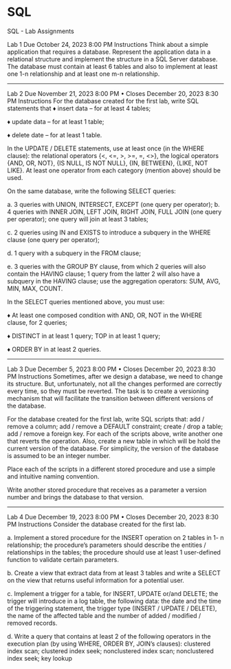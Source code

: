 # SQL
SQL - Lab Assignments


Lab 1
Due October 24, 2023 8:00 PM
Instructions
Think about a simple application that requires a database. Represent the application data in a relational structure and implement the structure in a SQL Server database. The database must contain at least 6 tables and also to implement at least one 1-n relationship and at least one m-n relationship.

-----------------------------------

Lab 2
Due November 21, 2023 8:00 PM
•
Closes December 20, 2023 8:30 PM
Instructions
For the database created for the first lab, write SQL statements that ♦ insert data – for at least 4 tables; 

♦ update data – for at least 1 table; 

♦ delete date – for at least 1 table. 

In the UPDATE / DELETE statements, use at least once (in the WHERE clause):  the relational operators {<, <=, >, >=, =, <>}, the logical operators {AND, OR,  NOT}, {IS NULL, IS NOT NULL}, {IN, BETWEEN}, {LIKE, NOT LIKE}. At  least one operator from each category (mention above) should be used.  

On the same database, write the following SELECT queries: 

a. 3 queries with UNION, INTERSECT, EXCEPT (one query per operator); b. 4 queries with INNER JOIN, LEFT JOIN, RIGHT JOIN, FULL JOIN (one  query per operator); one query will join at least 3 tables; 

c. 2 queries using IN and EXISTS to introduce a subquery in the WHERE  clause (one query per operator); 

d. 1 query with a subquery in the FROM clause; 

e. 3 queries with the GROUP BY clause, from which 2 queries will also  contain the HAVING clause; 1 query from the latter 2 will also have a  subquery in the HAVING clause; use the aggregation operators: SUM,  AVG, MIN, MAX, COUNT. 

In the SELECT queries mentioned above, you must use: 

♦ At least one composed condition with AND, OR, NOT in the WHERE  clause, for 2 queries; 

♦ DISTINCT in at least 1 query; TOP in at least 1 query; 

♦ ORDER BY in at least 2 queries. 

-----------------------------------

Lab 3
Due December 5, 2023 8:00 PM
•
Closes December 20, 2023 8:30 PM
Instructions
Sometimes, after we design a database, we need to change its structure. But,
unfortunately, not all the changes performed are correctly every time, so they
must be reverted. The task is to create a versioning mechanism that will facilitate
the transition between different versions of the database.

For the database created for the first lab, write SQL scripts that:
add / remove a column;
add / remove a DEFAULT constraint;
create / drop a table;
add / remove a foreign key.
For each of the scripts above, write another one that reverts the operation. Also,
create a new table in which will be hold the current version of the database. For
simplicity, the version of the database is assumed to be an integer number.

Place each of the scripts in a different stored procedure and use a simple and
intuitive naming convention.

Write another stored procedure that receives as a parameter a version number and
brings the database to that version.

-----------------------------------

Lab 4
Due December 19, 2023 8:00 PM
•
Closes December 20, 2023 8:30 PM
Instructions
Consider the database created for the first lab.

a. Implement a stored procedure for the INSERT operation on 2 tables in 1-
n relationship; the procedure’s parameters should describe the entities /
relationships in the tables; the procedure should use at least 1 user-defined
function to validate certain parameters.

b. Create a view that extract data from at least 3 tables and write a SELECT
on the view that returns useful information for a potential user.

c. Implement a trigger for a table, for INSERT, UPDATE or/and DELETE;
the trigger will introduce in a log table, the following data: the date and the
time of the triggering statement, the trigger type (INSERT / UPDATE /
DELETE), the name of the affected table and the number of added /
modified / removed records.

d. Write a query that contains at least 2 of the following operators in the
execution plan (by using WHERE, ORDER BY, JOIN’s clauses):
clustered index scan;
clustered index seek;
nonclustered index scan;
nonclustered index seek;
key lookup
